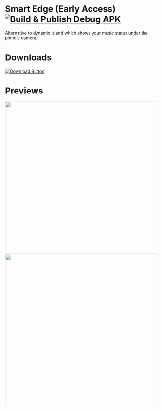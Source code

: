 # Smart Edge (Early Access) [![Build & Publish Debug APK](https://github.com/abh80/smart-edge/actions/workflows/release.yml/badge.svg)](https://github.com/abh80/smart-edge/actions/workflows/release.yml)
  Alternative to dynamic island which shows your music status under the pinhole camera.
# Downloads

  [![Download Button](https://img.shields.io/github/v/release/abh80/smart-edge?color=7885FF&label=Android-Apk&logo=android&style=for-the-badge)](https://github.com/abh80/smart-edge/releases/download/20101/release.apk)
# Previews

  <img src = "https://user-images.githubusercontent.com/50198413/192252474-15852727-e487-4094-ae0f-bfc0f2c4ff06.png" width = "500"/>
  
  <img src = "https://user-images.githubusercontent.com/50198413/192252553-ee8fa52d-a3ec-4292-83a0-8ec3d9bb7787.png" width = "500"/>